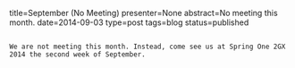 title=September (No Meeting)
presenter=None
abstract=No meeting this month.
date=2014-09-03
type=post
tags=blog
status=published
~~~~~~

We are not meeting this month. Instead, come see us at Spring One 2GX 2014 the second week of September.
